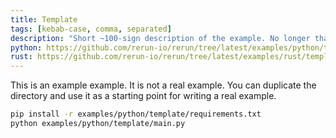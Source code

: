 ```yaml
---
title: Template
tags: [kebab-case, comma, separated]
description: "Short ~100-sign description of the example. No longer than 130 signs!"
python: https://github.com/rerun-io/rerun/tree/latest/examples/python/template/main.py
rust: https://github.com/rerun-io/rerun/tree/latest/examples/rust/template/src/main.rs
---
```


<!--
Place a screenshot in place of this comment
Use `just upload --help` for instructions
-->

This is an example example. It is not a real example. You can duplicate the directory and use it as a starting point for writing a real example.

```bash
pip install -r examples/python/template/requirements.txt
python examples/python/template/main.py
```
